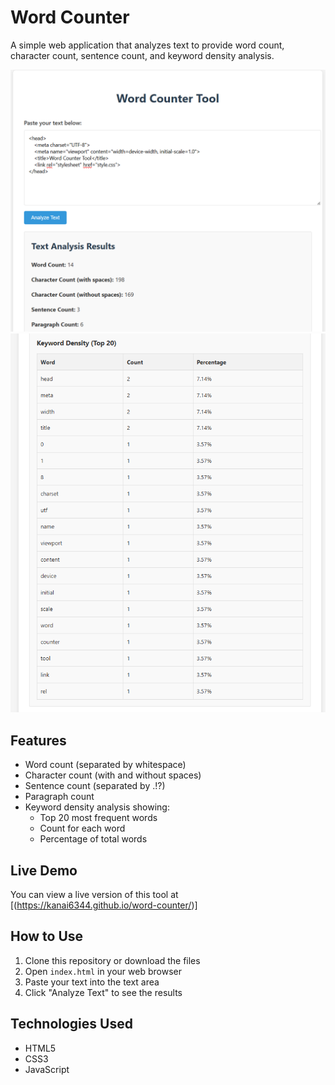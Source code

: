 # Word Counter

A simple web application that analyzes text to provide word count, character count, sentence count, and keyword density analysis.

![Word Counter Preview](wc1.png)
![Word Counter Preview2](wc2.png)

## Features

- Word count (separated by whitespace)
- Character count (with and without spaces)
- Sentence count (separated by .!?)
- Paragraph count
- Keyword density analysis showing:
  - Top 20 most frequent words
  - Count for each word
  - Percentage of total words
 

## Live Demo

You can view a live version of this tool at [(https://kanai6344.github.io/word-counter/)]


## How to Use

1. Clone this repository or download the files
2. Open `index.html` in your web browser
3. Paste your text into the text area
4. Click "Analyze Text" to see the results


## Technologies Used

- HTML5
- CSS3
- JavaScript
